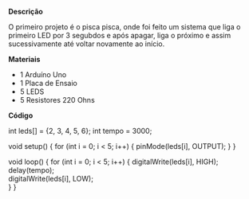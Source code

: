 **Descrição**

O primeiro projeto é o pisca pisca, onde foi feito um sistema que liga o primeiro LED por 3 segubdos e após apagar, liga o próximo e assim sucessivamente até voltar novamente ao início.

**Materiais**

- 1 Arduíno Uno
- 1 Placa de Ensaio
- 5 LEDS
- 5 Resistores 220 Ohns

**Código**

int leds[] = {2, 3, 4, 5, 6}; 
int tempo = 3000;              

void setup() {
  for (int i = 0; i < 5; i++) {
    pinMode(leds[i], OUTPUT);
  }
}

void loop() {
  for (int i = 0; i < 5; i++) {
    digitalWrite(leds[i], HIGH); 
    delay(tempo);                
    digitalWrite(leds[i], LOW);  
  }
}
